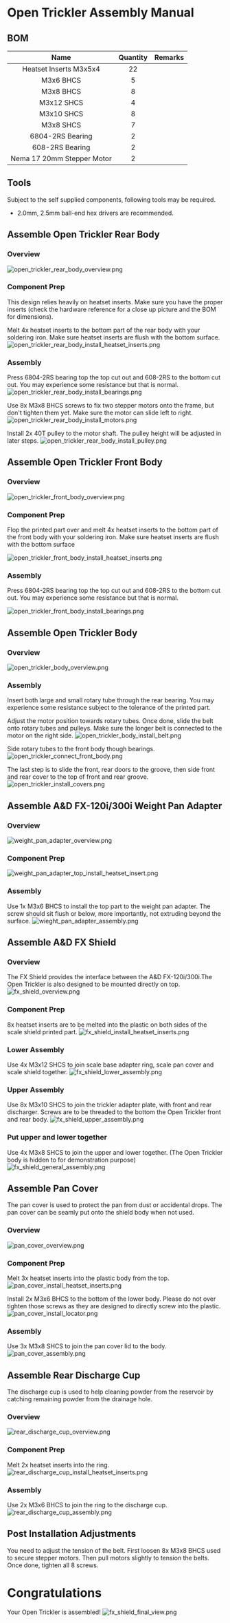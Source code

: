 # Open Trickler Assembly Manual

## BOM
|          **Name**          | **Quantity** | **Remarks** |
|:--------------------------:|:------------:|:-----------:|
|   Heatset Inserts M3x5x4   |      22      |             |
|          M3x6 BHCS         |       5      |             |
|          M3x8 BHCS         |       8      |             |
|         M3x12 SHCS         |       4      |             |
|         M3x10 SHCS         |       8      |             |
|          M3x8 SHCS         |       7      |             |
|      6804-2RS  Bearing     |       2      |             |
|       608-2RS Bearing      |       2      |             |
| Nema 17 20mm Stepper Motor |       2      |             |

## Tools
Subject to the self supplied components, following tools may be required. 
* 2.0mm, 2.5mm ball-end hex drivers are recommended.

## Assemble Open Trickler Rear Body
### Overview
![open_trickler_rear_body_overview.png](Resources/open_trickler_rear_body_overview.png)

### Component Prep
This design relies heavily on heatset inserts. Make sure you have the proper inserts (check the hardware
reference for a close up picture and the BOM for dimensions).

Melt 4x heatset inserts to the bottom part of the rear body with your soldering iron. Make sure 
heatset inserts are flush with the bottom surface. 
![open_trickler_rear_body_install_heatset_inserts.png](Resources/open_trickler_rear_body_install_heatset_inserts.png)

### Assembly
Press 6804-2RS bearing top the top cut out and 608-2RS to the bottom cut out. You may experience some 
resistance but that is normal. 
![open_trickler_rear_body_install_bearings.png](Resources/open_trickler_rear_body_install_bearings.png)

Use 8x M3x8 BHCS screws to fix two stepper motors onto the frame, but don't tighten them yet.
Make sure the motor can slide left to right. 
![open_trickler_rear_body_install_motors.png](Resources/open_trickler_rear_body_install_motors.png)

Install 2x 40T pulley to the motor shaft. The pulley height will be adjusted in later steps. 
![open_trickler_rear_body_install_pulley.png](Resources/open_trickler_rear_body_install_pulley.png)

## Assemble Open Trickler Front Body
### Overview
![open_trickler_front_body_overview.png](Resources/open_trickler_front_body_overview.png)

### Component Prep
Flop the printed part over and melt 4x heatset inserts to the bottom part of the front body with your soldering iron. 
Make sure heatset inserts are flush with the bottom surface

![open_trickler_front_body_install_heatset_inserts.png](Resources/open_trickler_front_body_install_heatset_inserts.png)

### Assembly
Press 6804-2RS bearing top the top cut out and 608-2RS to the bottom cut out. You may experience some 
resistance but that is normal. 

![open_trickler_front_body_install_bearings.png](Resources/open_trickler_front_body_install_bearings.png)

## Assemble Open Trickler Body
### Overview
![open_trickler_body_overview.png](Resources/open_trickler_body_overview.png)

### Assembly
Insert both large and small rotary tube through the rear bearing. You may experience some resistance subject to the 
tolerance of the printed part. 

Adjust the motor position towards rotary tubes. Once done, slide the belt onto rotary tubes and pulleys. Make
sure the longer belt is connected to the motor on the right side. 
![open_trickler_body_install_belt.png](Resources/open_trickler_body_install_belt.png)

Side rotary tubes to the front body though bearings. 
![open_trickler_connect_front_body.png](Resources/open_trickler_connect_front_body.png)

The last step is to slide the front, rear doors to the groove, then side front and rear cover to the top of front and 
rear groove. 
![open_trickler_install_covers.png](Resources/open_trickler_install_covers.png)


## Assemble A&D FX-120i/300i Weight Pan Adapter
### Overview
![weight_pan_adapter_overview.png](Resources/weight_pan_adapter_overview.png)

### Component Prep
![weight_pan_adapter_top_install_heatset_insert.png](Resources/weight_pan_adapter_top_install_heatset_insert.png)

### Assembly
Use 1x M3x6 BHCS to install the top part to the weight pan adapter. The screw should sit flush or 
below, more importantly, not extruding beyond the surface.
![wieght_pan_adapter_assembly.png](Resources/wieght_pan_adapter_assembly.png)

## Assemble A&D FX Shield
### Overview
The FX Shield provides the interface between the A&D FX-120i/300i.The Open Trickler is also designed to
be mounted directly on top. 
![fx_shield_overview.png](Resources/fx_shield_overview.png)

### Component Prep
8x heatset inserts are to be melted into the plastic on both sides of the scale shield printed part. 
![fx_shield_install_heatset_inserts.png](Resources/fx_shield_install_heatset_inserts.png)

### Lower Assembly
Use 4x M3x12 SHCS to join scale base adapter ring, scale pan cover and scale shield together. 
![fx_shield_lower_assembly.png](Resources/fx_shield_lower_assembly.png)

### Upper Assembly
Use 8x M3x10 SHCS to join the trickler adapter plate, with front and rear discharger. Screws are to be
threaded to the bottom the Open Trickler front and rear body. 
![fx_shield_upper_assembly.png](Resources/fx_shield_upper_assembly.png)

### Put upper and lower together
Use 4x M3x8 SHCS to join the upper and lower together. (The Open Trickler body is hidden to for demonstration purpose)
![fx_shield_general_assembly.png](Resources/fx_shield_general_assembly.png)

## Assemble Pan Cover
The pan cover is used to protect the pan from dust or accidental drops. The pan cover can be seamly
put onto the shield body when not used. 

### Overview
![pan_cover_overview.png](Resources/pan_cover_overview.png)

### Component Prep
Melt 3x heatset inserts into the plastic body from the top.
![pan_cover_install_heatset_inserts.png](Resources/pan_cover_install_heatset_inserts.png)

Install 2x M3x6 BHCS to the bottom of the lower body. Please do not over tighten those screws
as they are designed to directly screw into the plastic. 
![pan_cover_install_locator.png](Resources/pan_cover_install_locator.png)

### Assembly
Use 3x M3x8 SHCS to join the pan cover lid to the body. 
![pan_cover_assembly.png](Resources/pan_cover_assembly.png)

## Assemble Rear Discharge Cup
The discharge cup is used to help cleaning powder from the reservoir by catching remaining powder
from the drainage hole. 

### Overview
![rear_discharge_cup_overview.png](Resources/rear_discharge_cup_overview.png)

### Component Prep
Melt 2x heatset inserts into the ring. 
![rear_discharge_cup_install_heatset_inserts.png](Resources/rear_discharge_cup_install_heatset_inserts.png)

### Assembly
Use 2x M3x6 BHCS to join the ring to the discharge cup. 
![rear_discharge_cup_assembly.png](Resources/rear_discharge_cup_assembly.png)

## Post Installation Adjustments
You need to adjust the tension of the belt. First loosen 8x M3x8 BHCS used to secure stepper motors. 
Then pull motors slightly to tension the belts. Once done, tighten all 8 screws. 

# Congratulations
Your Open Trickler is assembled!
![fx_shield_final_view.png](Resources/fx_shield_final_view.png)
